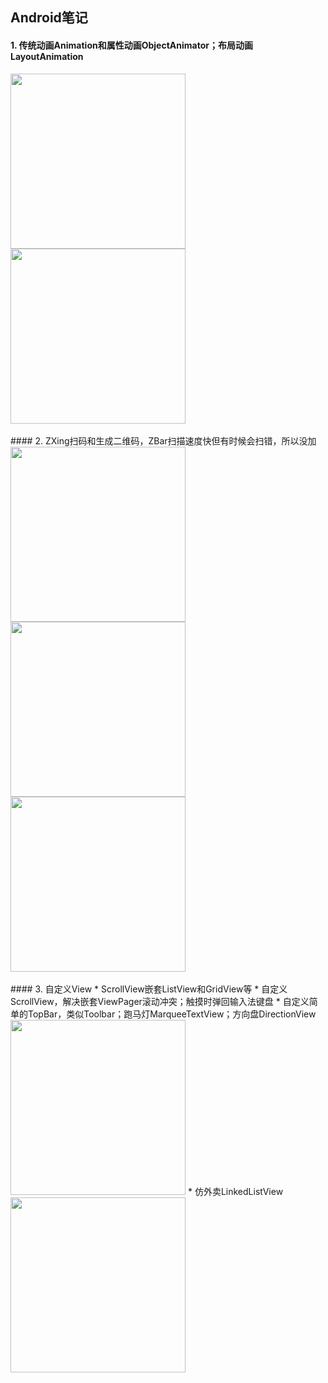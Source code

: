 ## Android笔记
#### 1. 传统动画Animation和属性动画ObjectAnimator；布局动画LayoutAnimation
  <img src="https://github.com/wpq2014/MyDemo/blob/master/imgs/%E5%B1%9E%E6%80%A7%E5%8A%A8%E7%94%BBObjectAnimator.gif" width="280px"/>
  <img src="https://github.com/wpq2014/MyDemo/blob/master/imgs/%E5%B8%83%E5%B1%80%E5%8A%A8%E7%94%BBLayoutAnimation.gif" width="280px"/>
<br /> 
<br /> 
#### 2. ZXing扫码和生成二维码，ZBar扫描速度快但有时候会扫错，所以没加
  <img src="https://github.com/wpq2014/MyDemo/blob/master/imgs/%E6%89%AB%E6%8F%8F%E6%9D%A1%E5%BD%A2%E7%A0%81%E6%88%96%E4%BA%8C%E7%BB%B4%E7%A0%81.gif" width="280px"/>
  <img src="https://github.com/wpq2014/MyDemo/blob/master/imgs/%E6%89%AB%E7%A0%81%E6%88%90%E5%8A%9F.gif" width="280px"/>
  <img src="https://github.com/wpq2014/MyDemo/blob/master/imgs/%E7%94%9F%E6%88%90%E4%BA%8C%E7%BB%B4%E7%A0%81.gif" width="280px"/>
<br /> 
<br /> 
#### 3. 自定义View
* ScrollView嵌套ListView和GridView等
* 自定义ScrollView，解决嵌套ViewPager滚动冲突；触摸时弹回输入法键盘
* 自定义简单的TopBar，类似Toolbar；跑马灯MarqueeTextView；方向盘DirectionView     

  <img src="https://github.com/wpq2014/MyDemo/blob/master/imgs/%E8%B7%91%E9%A9%AC%E7%81%AF%C2%B7%E6%96%B9%E5%90%91%E7%9B%98.gif" width="280px"/>
* 仿外卖LinkedListView     
  
  <img src="https://github.com/wpq2014/MyDemo/blob/master/imgs/linkedListView.gif" width="280px" />

